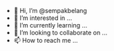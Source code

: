 - 👋 Hi, I’m @sempakbelang
- 👀 I’m interested in ...
- 🌱 I’m currently learning ...
- 💞️ I’m looking to collaborate on ...
- 📫 How to reach me ...

<!---
sempakbelang/sempakbelang is a ✨ special ✨ repository because its `README.md` (this file) appears on your GitHub profile.
You can click the Preview link to take a look at your changes.
--->
